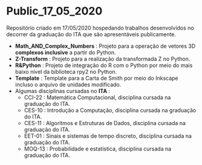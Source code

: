 # Public_17_05_2020
Repositório criado em 17/05/2020 hospedando trabalhos desenvolvidos no decorrer da graduação do ITA que são apresentáveis publicamente.

* **Math_AND_Complex_Numbers** : Projeto para a operação de vetores 3D **complexos inclusive** a partir do Python.
* **Z-Transform** : Projeto para a realização da transformada Z no Python.
* **R&Python** : Projeto de integração do R com o Python por meio do mais baixo nível da biblioteca rpy2 no Python.
* **Template** : Template para a Carta de Smith por meio do Inkscape incluso o arquivo de unidades modificado.
* Algumas disciplinas cursadas no **ITA** : 
  * CCI-22 : Matemática Computacional, disciplina cursada na graduação do ITA.
  * CES-10 : Introdução a Computação, disciplina cursada na graduação do ITA.
  * CES-11 : Algoritmos e Estruturas de Dados, disciplina cursada na graduação do ITA.
  * EET-01 : Sinais e sistemas de tempo discreto, disciplina cursada na graduação do ITA.
  * MOQ-13 : Probabilidade e estatística, disciplina cursada na graduação do ITA.

